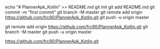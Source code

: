 echo "# PlannerApk_Kotlin" >> README.md
git init
git add README.md
git commit -m "first commit"
git branch -M master
git remote add origin https://github.com/frc90/PlannerApk_Kotlin.git
git push -u origin master

git remote add origin https://github.com/frc90/PlannerApk_Kotlin.git
git branch -M master
git push -u origin master


https://github.com/frc90/PlannerApk_Kotlin.git